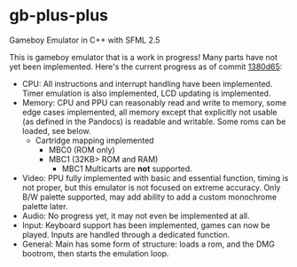 # gb-plus-plus
Gameboy Emulator in C++ with SFML 2.5

This is gameboy emulator that is a work in progress! Many parts have not yet been implemented. Here's the current progress as of commit [1380d65](https://github.com/dfrias100/gb-plus-plus/commit/1380d658bdf7803f5593d7cbe2e1ab1357273cfe):
* CPU: All instructions and interrupt handling have been implemented. Timer emulation is also implemented, LCD updating is implemented.
* Memory: CPU and PPU can reasonably read and write to memory, some edge cases implemented, all memory except that explicitly not usable (as defined in the Pandocs) is readable and writable. Some roms can be loaded, see below.
  - Cartridge mapping implemented
  	* MBC0 (ROM only)
  	* MBC1 (32KB> ROM and RAM)
  	   - MBC1 Multicarts are **not** supported.
* Video: PPU fully implemented with basic and essential function, timing is not proper, but this emulator is not focused on extreme accuracy. Only B/W palette supported, may add ability to add a custom monochrome palette later.
* Audio: No progress yet, it may not even be implemented at all.
* Input: Keyboard support has been implemented, games can now be played. Inputs are handled through a dedicated function.
* General: Main has some form of structure: loads a rom, and the DMG bootrom, then starts the emulation loop.
